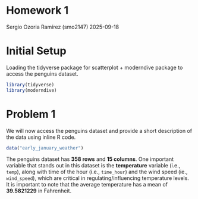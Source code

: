 Homework 1
================
Sergio Ozoria Ramírez (smo2147)
2025-09-18

# Initial Setup

Loading the tidyverse package for scatterplot + moderndive package to
access the penguins dataset.

``` r
library(tidyverse)
library(moderndive)
```

# Problem 1

We will now access the penguins dataset and provide a short description
of the data using inline R code.

``` r
data("early_january_weather")
```

The penguins dataset has **358 rows** and **15 columns**. One important
variable that stands out in this dataset is the **temperature** variable
(i.e., `temp`), along with time of the hour (i.e., `time_hour`) and the
wind speed (ie., `wind_speed`), which are critical in
regulating/influencing temperature levels. It is important to note that
the average temperature has a mean of **39.5821229** in Fahrenheit.
